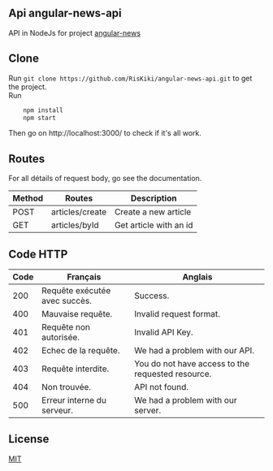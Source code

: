 ## Api angular-news-api
API in NodeJs for project [angular-news](https://github.com/RisKiki/angular-news)

## Clone

Run `git clone https://github.com/RisKiki/angular-news-api.git` to get the project. \
Run 
``` bash 
    npm install
    npm start
```

Then go on http://localhost:3000/ to check if it's all work.

## Routes 
For all détails of request body, go see the documentation.

| Method | Routes | Description |
|--------|--------|-------------|
| POST | articles/create | Create a new article |
| GET | articles/byId | Get article with an id |

## Code HTTP 
| Code | Français | Anglais |
|------|----------|---------|
| 200 | Requête exécutée avec succès. | Success.
| 400 | Mauvaise requête. | Invalid request format.
| 401 | Requête non autorisée. | Invalid API Key.
| 402 | Echec de la requête. | We had a problem with our API.
| 403 | Requête interdite. | You do not have access to the requested resource.
| 404 | Non trouvée.  | API not found.
| 500 | Erreur interne du serveur. | We had a problem with our server.

## License
[MIT](https://choosealicense.com/licenses/mit/)